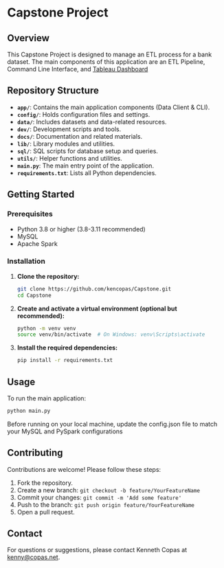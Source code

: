 # Capstone Project

## Overview

This Capstone Project is designed to manage an ETL process for a bank dataset. The main components of this application are an ETL Pipeline, Command Line Interface, and [Tableau Dashboard](https://public.tableau.com/views/CustomerDataDashboard_17484417707510/CustomerDataDashboard?:language=en-US&:sid=&:redirect=auth&:display_count=n&:origin=viz_share_link)

## Repository Structure

- **`app/`**: Contains the main application components (Data Client & CLI).
- **`config/`**: Holds configuration files and settings.
- **`data/`**: Includes datasets and data-related resources.
- **`dev/`**: Development scripts and tools.
- **`docs/`**: Documentation and related materials.
- **`lib/`**: Library modules and utilities.
- **`sql/`**: SQL scripts for database setup and queries.
- **`utils/`**: Helper functions and utilities.
- **`main.py`**: The main entry point of the application.
- **`requirements.txt`**: Lists all Python dependencies.

## Getting Started

### Prerequisites

- Python 3.8 or higher (3.8-3.11 recommended)
- MySQL
- Apache Spark

### Installation

1. **Clone the repository:**

   ```bash
   git clone https://github.com/kencopas/Capstone.git
   cd Capstone
   ```

2. **Create and activate a virtual environment (optional but recommended):**

   ```bash
   python -m venv venv
   source venv/bin/activate  # On Windows: venv\Scripts\activate
   ```

3. **Install the required dependencies:**

   ```bash
   pip install -r requirements.txt
   ```

## Usage

To run the main application:

```bash
python main.py
```

Before running on your local machine, update the config.json file to match your MySQL and PySpark configurations

## Contributing

Contributions are welcome! Please follow these steps:

1. Fork the repository.
2. Create a new branch: `git checkout -b feature/YourFeatureName`
3. Commit your changes: `git commit -m 'Add some feature'`
4. Push to the branch: `git push origin feature/YourFeatureName`
5. Open a pull request.

## Contact

For questions or suggestions, please contact Kenneth Copas at [kenny@copas.net](mailto:kenny@copas.net).
